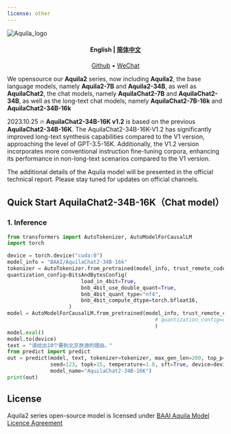 ```yaml
---
license: other
---
```



![Aquila_logo](./log.jpeg)


<h4 align="center">
    <p>
        <b>English</b> |
        <a href="https://huggingface.co/BAAI/AquilaChat2-34B-16K/blob/main/README_zh.md">简体中文</a> 
    </p>
</h4>


<p align="center">
  <a href="https://github.com/FlagAI-Open/Aquila2" target="_blank">Github</a> • <a href="https://github.com/FlagAI-Open/Aquila2/blob/main/assets/wechat-qrcode.jpg" target="_blank">WeChat</a> <br>
</p>


We opensource our **Aquila2** series, now including **Aquila2**, the base language models, namely **Aquila2-7B** and **Aquila2-34B**, as well as **AquilaChat2**, the chat models, namely **AquilaChat2-7B** and **AquilaChat2-34B**, as well as the long-text chat models, namely **AquilaChat2-7B-16k** and **AquilaChat2-34B-16k**


2023.10.25 🔥 **AquilaChat2-34B-16K v1.2** is based on the previous **AquilaChat2-34B-16K**. The AquilaChat2-34B-16K-V1.2 has significantly improved long-text synthesis capabilities compared to the V1 version, 
approaching the level of GPT-3.5-16K. Additionally, the V1.2 version incorporates more conventional instruction fine-tuning corpora, enhancing its performance in non-long-text scenarios compared to the V1 version.

The additional details of the Aquila model will be presented in the official technical report. Please stay tuned for updates on official channels.


## Quick Start  AquilaChat2-34B-16K（Chat model）

### 1. Inference

```python
from transformers import AutoTokenizer, AutoModelForCausalLM
import torch

device = torch.device("cuda:0")
model_info = "BAAI/AquilaChat2-34B-16k"
tokenizer = AutoTokenizer.from_pretrained(model_info, trust_remote_code=True)
quantization_config=BitsAndBytesConfig(
                        load_in_4bit=True,
                        bnb_4bit_use_double_quant=True,
                        bnb_4bit_quant_type="nf4",
                        bnb_4bit_compute_dtype=torch.bfloat16,
                    )
model = AutoModelForCausalLM.from_pretrained(model_info, trust_remote_code=True, torch_dtype=torch.bfloat16,
                                                # quantization_config=quantization_config, # Uncomment this line for 4bit quantization
                                                )
model.eval()
model.to(device)
text = "请给出10个要到北京旅游的理由。"
from predict import predict
out = predict(model, text, tokenizer=tokenizer, max_gen_len=200, top_p=0.9,
              seed=123, topk=15, temperature=1.0, sft=True, device=device,
              model_name="AquilaChat2-34B-16K")
print(out)
```


## License

Aquila2 series open-source model is licensed under [ BAAI Aquila Model Licence Agreement](https://huggingface.co/BAAI/AquilaChat2-34B-16K/blob/main/BAAI-Aquila-Model-License%20-Agreement.pdf)